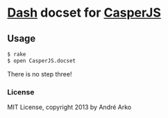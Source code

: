 # [Dash](http://kapeli.com/dash) docset for [CasperJS](http://casperjs.org)

## Usage

```bash
$ rake
$ open CasperJS.docset
```

There is no step three!

### License

MIT License, copyright 2013 by André Arko
